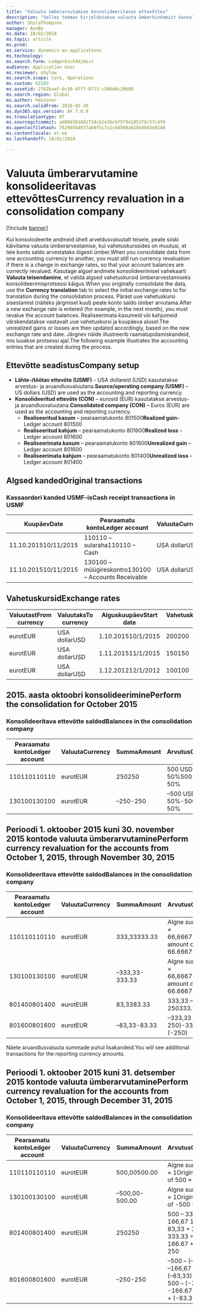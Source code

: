 ```yaml
---
title: "Valuuta ümberarvutamine konsolideeritavas ettevõttes"
description: "Selles teemas kirjeldatakse valuuta ümberhindamist konsolideeritud ettevõttes."
author: ShylaThompson
manager: AnnBe
ms.date: 10/02/2018
ms.topic: article
ms.prod: 
ms.service: dynamics-ax-applications
ms.technology: 
ms.search.form: LedgerExchAdjHist
audience: Application User
ms.reviewer: shylaw
ms.search.scope: Core, Operations
ms.custom: 62183
ms.assetid: 2762baaf-0c10-4ff7-8713-c506d6c29b98
ms.search.region: Global
ms.author: hminzner
ms.search.validFrom: 2016-02-28
ms.dyn365.ops.version: AX 7.0.0
ms.translationtype: HT
ms.sourcegitcommit: ad0083018d2734cb1e36cbf5f94105376c57cdf9
ms.openlocfilehash: 76290564037ab6f5c7a1cd4508a819bd603e8148
ms.contentlocale: et-ee
ms.lasthandoff: 10/02/2018

---
```


# <a name="currency-revaluation-in-a-consolidation-company"></a><span data-ttu-id="07219-103">Valuuta ümberarvutamine konsolideeritavas ettevõttes</span><span class="sxs-lookup"><span data-stu-id="07219-103">Currency revaluation in a consolidation company</span></span>

[!include [banner](../includes/banner.md)]

<span data-ttu-id="07219-104">Kui konsolodeerite andmeid ühelt arveldusvaluutalt teisele, peate siiski käivitama valuuta ümberarvestamise, kui vahetuskurssides on muutusi, et teie konto saldo arvestataks õigesti ümber.</span><span class="sxs-lookup"><span data-stu-id="07219-104">When you consolidate data from one accounting currency to another, you must still run currency revaluation if there is a change in exchange rates, so that your account balances  are correctly revalued.</span></span> <span data-ttu-id="07219-105">Kasutage algsel andmete konsolideerimisel vahekaarti **Valuuta teisendamine**, et valida algsed vahetuskursid ümberarvestamiseks konsolideerimisprotsessi käigus.</span><span class="sxs-lookup"><span data-stu-id="07219-105">When you originally consolidate the data, use the **Currency translation** tab to select the initial exchange rates to for translation during the consolidation process.</span></span> <span data-ttu-id="07219-106">Pärast uue vahetuskursi sisestamist (näiteks järgmisel kuul) peate konto saldo ümber arvutama.</span><span class="sxs-lookup"><span data-stu-id="07219-106">After a new exchange rate is entered (for example, in the next month), you must revalue the account balances.</span></span> <span data-ttu-id="07219-107">Realiseerimata kasumeid või kahjumeid värskendatakse vastavalt uue vahetuskursi ja kuupäeva alusel.</span><span class="sxs-lookup"><span data-stu-id="07219-107">The unrealized gains or losses are then updated accordingly, based on the new exchange rate and date.</span></span> <span data-ttu-id="07219-108">Järgnev näide illustreerib raamatupidamiskandeid, mis luuakse protsessi ajal.</span><span class="sxs-lookup"><span data-stu-id="07219-108">The following example illustrates the accounting entries that are created during the process.</span></span>

## <a name="company-setup"></a><span data-ttu-id="07219-109">Ettevõtte seadistus</span><span class="sxs-lookup"><span data-stu-id="07219-109">Company setup</span></span>
-   <span data-ttu-id="07219-110">**Lähte-/töötav ettevõte (USMF)** – USA dollareid (USD) kasutatakse arvestus- ja aruandlusvaluutana.</span><span class="sxs-lookup"><span data-stu-id="07219-110">**Source/operating company (USMF)** – US dollars (USD) are used as the accounting and reporting currency.</span></span>
-   <span data-ttu-id="07219-111">**Konsolideeritud ettevõte (CON)** – eurosid (EUR) kasutatakse arvestus- ja aruandlusvaluutana.</span><span class="sxs-lookup"><span data-stu-id="07219-111">**Consolidated company (CON)** – Euros (EUR) are used as the accounting and reporting currency.</span></span>
    -   <span data-ttu-id="07219-112">**Realiseeritud kasum** – pearaamatukonto 801500</span><span class="sxs-lookup"><span data-stu-id="07219-112">**Realized gain**– Ledger account 801500</span></span>
    -   <span data-ttu-id="07219-113">**Realiseeritud kahjum** – pearaamatukonto 801600</span><span class="sxs-lookup"><span data-stu-id="07219-113">**Realized loss** – Ledger account 801600</span></span>
    -   <span data-ttu-id="07219-114">**Realiseerimata kasum** – pearaamatukonto 801600</span><span class="sxs-lookup"><span data-stu-id="07219-114">**Unrealized gain** – Ledger account 801600</span></span>
    -   <span data-ttu-id="07219-115">**Realiseerimata kahjum** – pearaamatukonto 801400</span><span class="sxs-lookup"><span data-stu-id="07219-115">**Unrealized loss** – Ledger account 801400</span></span>

## <a name="original-transactions"></a><span data-ttu-id="07219-116">Algsed kanded</span><span class="sxs-lookup"><span data-stu-id="07219-116">Original transactions</span></span>
### <a name="cash-receipt-transactions-in-usmf"></a><span data-ttu-id="07219-117">Kassaorderi kanded USMF-is</span><span class="sxs-lookup"><span data-stu-id="07219-117">Cash receipt transactions in USMF</span></span>

| <span data-ttu-id="07219-118">Kuupäev</span><span class="sxs-lookup"><span data-stu-id="07219-118">Date</span></span>       | <span data-ttu-id="07219-119">Pearaamatu konto</span><span class="sxs-lookup"><span data-stu-id="07219-119">Ledger account</span></span>               | <span data-ttu-id="07219-120">Valuuta</span><span class="sxs-lookup"><span data-stu-id="07219-120">Currency</span></span> | <span data-ttu-id="07219-121">Summa</span><span class="sxs-lookup"><span data-stu-id="07219-121">Amount</span></span> |
|------------|------------------------------|----------|--------|
| <span data-ttu-id="07219-122">11.10.2015</span><span class="sxs-lookup"><span data-stu-id="07219-122">10/11/2015</span></span> | <span data-ttu-id="07219-123">110110 – sularaha</span><span class="sxs-lookup"><span data-stu-id="07219-123">110110 – Cash</span></span>                | <span data-ttu-id="07219-124">USA dollar</span><span class="sxs-lookup"><span data-stu-id="07219-124">USD</span></span>      | <span data-ttu-id="07219-125">500</span><span class="sxs-lookup"><span data-stu-id="07219-125">500</span></span>    |
| <span data-ttu-id="07219-126">11.10.2015</span><span class="sxs-lookup"><span data-stu-id="07219-126">10/11/2015</span></span> | <span data-ttu-id="07219-127">130100 – müügireskontro</span><span class="sxs-lookup"><span data-stu-id="07219-127">130100 – Accounts Receivable</span></span> | <span data-ttu-id="07219-128">USA dollar</span><span class="sxs-lookup"><span data-stu-id="07219-128">USD</span></span>      | <span data-ttu-id="07219-129">–500</span><span class="sxs-lookup"><span data-stu-id="07219-129">-500</span></span>   |

## <a name="exchange-rates"></a><span data-ttu-id="07219-130">Vahetuskursid</span><span class="sxs-lookup"><span data-stu-id="07219-130">Exchange rates</span></span>

| <span data-ttu-id="07219-131">Valuutast</span><span class="sxs-lookup"><span data-stu-id="07219-131">From currency</span></span> | <span data-ttu-id="07219-132">Valuutaks</span><span class="sxs-lookup"><span data-stu-id="07219-132">To currency</span></span> | <span data-ttu-id="07219-133">Alguskuupäev</span><span class="sxs-lookup"><span data-stu-id="07219-133">Start date</span></span> | <span data-ttu-id="07219-134">Vahetuskurss</span><span class="sxs-lookup"><span data-stu-id="07219-134">Exchange rate</span></span> |
|---------------|-------------|------------|---------------|
| <span data-ttu-id="07219-135"> eurot</span><span class="sxs-lookup"><span data-stu-id="07219-135">EUR</span></span>           | <span data-ttu-id="07219-136">USA dollar</span><span class="sxs-lookup"><span data-stu-id="07219-136">USD</span></span>         | <span data-ttu-id="07219-137">1.10.2015</span><span class="sxs-lookup"><span data-stu-id="07219-137">10/1/2015</span></span>  | <span data-ttu-id="07219-138">200</span><span class="sxs-lookup"><span data-stu-id="07219-138">200</span></span>           |
| <span data-ttu-id="07219-139"> eurot</span><span class="sxs-lookup"><span data-stu-id="07219-139">EUR</span></span>           | <span data-ttu-id="07219-140">USA dollar</span><span class="sxs-lookup"><span data-stu-id="07219-140">USD</span></span>         | <span data-ttu-id="07219-141">1.11.2015</span><span class="sxs-lookup"><span data-stu-id="07219-141">11/1/2015</span></span>  | <span data-ttu-id="07219-142">150</span><span class="sxs-lookup"><span data-stu-id="07219-142">150</span></span>           |
| <span data-ttu-id="07219-143"> eurot</span><span class="sxs-lookup"><span data-stu-id="07219-143">EUR</span></span>           | <span data-ttu-id="07219-144">USA dollar</span><span class="sxs-lookup"><span data-stu-id="07219-144">USD</span></span>         | <span data-ttu-id="07219-145">1.12.2012</span><span class="sxs-lookup"><span data-stu-id="07219-145">12/1/2012</span></span>  | <span data-ttu-id="07219-146">100</span><span class="sxs-lookup"><span data-stu-id="07219-146">100</span></span>           |

## <a name="perform-the-consolidation-for-october-2015"></a><span data-ttu-id="07219-147">2015. aasta oktoobri konsolideerimine</span><span class="sxs-lookup"><span data-stu-id="07219-147">Perform the consolidation for October 2015</span></span>
### <a name="balances-in-the-consolidation-company"></a><span data-ttu-id="07219-148">Konsolideeritava ettevõtte saldod</span><span class="sxs-lookup"><span data-stu-id="07219-148">Balances in the consolidation company</span></span>

| <span data-ttu-id="07219-149">Pearaamatu konto</span><span class="sxs-lookup"><span data-stu-id="07219-149">Ledger account</span></span> | <span data-ttu-id="07219-150">Valuuta</span><span class="sxs-lookup"><span data-stu-id="07219-150">Currency</span></span> | <span data-ttu-id="07219-151">Summa</span><span class="sxs-lookup"><span data-stu-id="07219-151">Amount</span></span> | <span data-ttu-id="07219-152">Arvutus</span><span class="sxs-lookup"><span data-stu-id="07219-152">Calculation</span></span>    |
|----------------|----------|--------|----------------|
| <span data-ttu-id="07219-153">110110</span><span class="sxs-lookup"><span data-stu-id="07219-153">110110</span></span>         | <span data-ttu-id="07219-154"> eurot</span><span class="sxs-lookup"><span data-stu-id="07219-154">EUR</span></span>      | <span data-ttu-id="07219-155">250</span><span class="sxs-lookup"><span data-stu-id="07219-155">250</span></span>    | <span data-ttu-id="07219-156">500 USD × 50%</span><span class="sxs-lookup"><span data-stu-id="07219-156">500 USD × 50%</span></span>  |
| <span data-ttu-id="07219-157">130100</span><span class="sxs-lookup"><span data-stu-id="07219-157">130100</span></span>         | <span data-ttu-id="07219-158"> eurot</span><span class="sxs-lookup"><span data-stu-id="07219-158">EUR</span></span>      | <span data-ttu-id="07219-159">–250</span><span class="sxs-lookup"><span data-stu-id="07219-159">-250</span></span>   | <span data-ttu-id="07219-160">–500 USD × 50%</span><span class="sxs-lookup"><span data-stu-id="07219-160">-500 USD × 50%</span></span> |

## <a name="perform-currency-revaluation-for-the-accounts-from-october-1-2015-through-november-30-2015"></a><span data-ttu-id="07219-161">Perioodi 1. oktoober 2015 kuni 30. november 2015 kontode valuuta ümberarvutamine</span><span class="sxs-lookup"><span data-stu-id="07219-161">Perform currency revaluation for the accounts from October 1, 2015, through November 30, 2015</span></span>
### <a name="balances-in-the-consolidation-company"></a><span data-ttu-id="07219-162">Konsolideeritava ettevõtte saldod</span><span class="sxs-lookup"><span data-stu-id="07219-162">Balances in the consolidation company</span></span>

| <span data-ttu-id="07219-163">Pearaamatu konto</span><span class="sxs-lookup"><span data-stu-id="07219-163">Ledger account</span></span> | <span data-ttu-id="07219-164">Valuuta</span><span class="sxs-lookup"><span data-stu-id="07219-164">Currency</span></span> | <span data-ttu-id="07219-165">Summa</span><span class="sxs-lookup"><span data-stu-id="07219-165">Amount</span></span>  | <span data-ttu-id="07219-166">Arvutus</span><span class="sxs-lookup"><span data-stu-id="07219-166">Calculation</span></span>                        |
|----------------|----------|---------|------------------------------------|
| <span data-ttu-id="07219-167">110110</span><span class="sxs-lookup"><span data-stu-id="07219-167">110110</span></span>         | <span data-ttu-id="07219-168"> eurot</span><span class="sxs-lookup"><span data-stu-id="07219-168">EUR</span></span>      | <span data-ttu-id="07219-169">333,33</span><span class="sxs-lookup"><span data-stu-id="07219-169">333.33</span></span>  | <span data-ttu-id="07219-170">Algne summa 500 × 66,6667%</span><span class="sxs-lookup"><span data-stu-id="07219-170">Original amount of 500 × 66.6667%</span></span>  |
| <span data-ttu-id="07219-171">130100</span><span class="sxs-lookup"><span data-stu-id="07219-171">130100</span></span>         | <span data-ttu-id="07219-172"> eurot</span><span class="sxs-lookup"><span data-stu-id="07219-172">EUR</span></span>      | <span data-ttu-id="07219-173">–333,33</span><span class="sxs-lookup"><span data-stu-id="07219-173">-333.33</span></span> | <span data-ttu-id="07219-174">Algne summa –500 × 66,6667%</span><span class="sxs-lookup"><span data-stu-id="07219-174">Original amount of -500 × 66.6667%</span></span> |
| <span data-ttu-id="07219-175">801400</span><span class="sxs-lookup"><span data-stu-id="07219-175">801400</span></span>         | <span data-ttu-id="07219-176"> eurot</span><span class="sxs-lookup"><span data-stu-id="07219-176">EUR</span></span>      | <span data-ttu-id="07219-177">83,33</span><span class="sxs-lookup"><span data-stu-id="07219-177">83.33</span></span>   | <span data-ttu-id="07219-178">333,33 – 250</span><span class="sxs-lookup"><span data-stu-id="07219-178">333.33 – 250</span></span>                       |
| <span data-ttu-id="07219-179">801600</span><span class="sxs-lookup"><span data-stu-id="07219-179">801600</span></span>         | <span data-ttu-id="07219-180"> eurot</span><span class="sxs-lookup"><span data-stu-id="07219-180">EUR</span></span>      | <span data-ttu-id="07219-181">–83,33</span><span class="sxs-lookup"><span data-stu-id="07219-181">-83.33</span></span>  | <span data-ttu-id="07219-182">–333,33 – (–250)</span><span class="sxs-lookup"><span data-stu-id="07219-182">-333.33 – (-250)</span></span>                   |

<span data-ttu-id="07219-183">Näete aruandlusvaluuta summade puhul lisakandeid.</span><span class="sxs-lookup"><span data-stu-id="07219-183">You will see additional transactions for the reporting currency amounts.</span></span>

## <a name="perform-currency-revaluation-for-the-accounts-from-october-1-2015-through-december-31-2015"></a><span data-ttu-id="07219-184">Perioodi 1. oktoober 2015 kuni 31. detsember 2015 kontode valuuta ümberarvutamine</span><span class="sxs-lookup"><span data-stu-id="07219-184">Perform currency revaluation for the accounts from October 1, 2015, through December 31, 2015</span></span>
### <a name="balances-in-the-consolidation-company"></a><span data-ttu-id="07219-185">Konsolideeritava ettevõtte saldod</span><span class="sxs-lookup"><span data-stu-id="07219-185">Balances in the consolidation company</span></span>

| <span data-ttu-id="07219-186">Pearaamatu konto</span><span class="sxs-lookup"><span data-stu-id="07219-186">Ledger account</span></span> | <span data-ttu-id="07219-187">Valuuta</span><span class="sxs-lookup"><span data-stu-id="07219-187">Currency</span></span> | <span data-ttu-id="07219-188">Summa</span><span class="sxs-lookup"><span data-stu-id="07219-188">Amount</span></span>  | <span data-ttu-id="07219-189">Arvutus</span><span class="sxs-lookup"><span data-stu-id="07219-189">Calculation</span></span>                                          |
|----------------|----------|---------|------------------------------------------------------|
| <span data-ttu-id="07219-190">110110</span><span class="sxs-lookup"><span data-stu-id="07219-190">110110</span></span>         | <span data-ttu-id="07219-191"> eurot</span><span class="sxs-lookup"><span data-stu-id="07219-191">EUR</span></span>      | <span data-ttu-id="07219-192">500,00</span><span class="sxs-lookup"><span data-stu-id="07219-192">500.00</span></span>  | <span data-ttu-id="07219-193">Algne summa 500 × 1</span><span class="sxs-lookup"><span data-stu-id="07219-193">Original amount of 500 × 1</span></span>                           |
| <span data-ttu-id="07219-194">130100</span><span class="sxs-lookup"><span data-stu-id="07219-194">130100</span></span>         | <span data-ttu-id="07219-195"> eurot</span><span class="sxs-lookup"><span data-stu-id="07219-195">EUR</span></span>      | <span data-ttu-id="07219-196">–500,00</span><span class="sxs-lookup"><span data-stu-id="07219-196">-500.00</span></span> | <span data-ttu-id="07219-197">Algne summa –500 × 1</span><span class="sxs-lookup"><span data-stu-id="07219-197">Original amount of -500 × 1</span></span>                          |
| <span data-ttu-id="07219-198">801400</span><span class="sxs-lookup"><span data-stu-id="07219-198">801400</span></span>         | <span data-ttu-id="07219-199"> eurot</span><span class="sxs-lookup"><span data-stu-id="07219-199">EUR</span></span>      | <span data-ttu-id="07219-200">250</span><span class="sxs-lookup"><span data-stu-id="07219-200">250</span></span>     | <span data-ttu-id="07219-201">500 – 333,33 = 166,67 166,67 + 83,33 = 250</span><span class="sxs-lookup"><span data-stu-id="07219-201">500 – 333.33 = 166.67 166.67 + 83.33 = 250</span></span>           |
| <span data-ttu-id="07219-202">801600</span><span class="sxs-lookup"><span data-stu-id="07219-202">801600</span></span>         | <span data-ttu-id="07219-203"> eurot</span><span class="sxs-lookup"><span data-stu-id="07219-203">EUR</span></span>      | <span data-ttu-id="07219-204">–250</span><span class="sxs-lookup"><span data-stu-id="07219-204">-250</span></span>    | <span data-ttu-id="07219-205">–500 – (–333,33) = –166,67 –166,67 + (–83,33) = –250</span><span class="sxs-lookup"><span data-stu-id="07219-205">-500 – (-333.33) = -166.67 -166.67 + (-83.33) = -250</span></span> |






